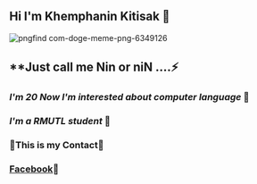 ## **Hi I'm Khemphanin Kitisak** 👋

![pngfind com-doge-meme-png-6349126](https://user-images.githubusercontent.com/118471183/203621815-c12939e2-63e6-45de-bbf1-54389d779fb0.png)

## **Just call me Nin or niN ....⚡
### *I'm 20 Now I'm interested about computer language* 🔭
### *I'm a RMUTL student* 👯

### 💬This is my Contact💬
###    [Facebook](https://web.facebook.com/nin.of.zeed/)🌱



<!--
**Khemphanin/Khemphanin** is a ✨ _special_ ✨ repository because its `README.md` (this file) appears on your GitHub profile.

Here are some ideas to get you started:

- 🔭 I’m currently working on ...
- 🌱 I’m currently learning ...
- 👯 I’m looking to collaborate on ...
- 🤔 I’m looking for help with ...
- 💬 Ask me about ...
- 📫 How to reach me: ...
- 😄 Pronouns: ...
- ⚡ Fun fact: ...
-->
